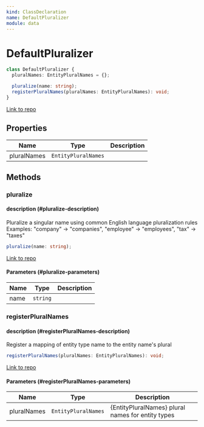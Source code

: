 ```yaml
---
kind: ClassDeclaration
name: DefaultPluralizer
module: data
---
```


# DefaultPluralizer

```ts
class DefaultPluralizer {
  pluralNames: EntityPluralNames = {};

  pluralize(name: string);
  registerPluralNames(pluralNames: EntityPluralNames): void;
}
```

[Link to repo](https://github.com/ngrx/platform/blob/master/modules/data/src/utils/default-pluralizer.ts#L17-L65)

## Properties

| Name        | Type                | Description |
| ----------- | ------------------- | ----------- |
| pluralNames | `EntityPluralNames` |             |

## Methods

### pluralize

#### description (#pluralize-description)

Pluralize a singular name using common English language pluralization rules
Examples: "company" -> "companies", "employee" -> "employees", "tax" -> "taxes"

```ts
pluralize(name: string);
```

[Link to repo](https://github.com/ngrx/platform/blob/master/modules/data/src/utils/default-pluralizer.ts#L36-L56)

#### Parameters (#pluralize-parameters)

| Name | Type     | Description |
| ---- | -------- | ----------- |
| name | `string` |             |

### registerPluralNames

#### description (#registerPluralNames-description)

Register a mapping of entity type name to the entity name's plural

```ts
registerPluralNames(pluralNames: EntityPluralNames): void;
```

[Link to repo](https://github.com/ngrx/platform/blob/master/modules/data/src/utils/default-pluralizer.ts#L62-L64)

#### Parameters (#registerPluralNames-parameters)

| Name        | Type                | Description                                       |
| ----------- | ------------------- | ------------------------------------------------- |
| pluralNames | `EntityPluralNames` | {EntityPluralNames} plural names for entity types |
